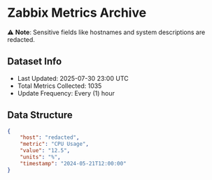 # Zabbix Metrics Archive

⚠️ **Note**: Sensitive fields like hostnames and system descriptions are redacted.

## Dataset Info
- Last Updated: 2025-07-30 23:00 UTC
- Total Metrics Collected: 1035
- Update Frequency: Every (1) hour

## Data Structure
```json
{
    "host": "redacted",
    "metric": "CPU Usage",
    "value": "12.5",
    "units": "%",
    "timestamp": "2024-05-21T12:00:00"
}
```
